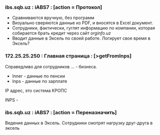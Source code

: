### ibs.sqb.uz : iABS7 : \[action = Протокол]
- Сравниваются вручную, без программ
- Визуально сверяются данные из PDF, и вносятся в Excel документ.
- Сотрудники, фактически, гуглят информацию по компании, которая собирается брать кредит через сайт *orginfo.uz*
- Вводит данные в Эксель по своей работе. Логирует свое время в Эксель?


### 172.25.25.250 : Главная страница : \[>getFromInps]
Справедливо для сотрудников ... - бизнеса. 
* Inner - данные по пенсии
* Inps - данные по зарплате

IP адрес, это система КРОПС

INPS - 


### ibs.sqb.uz : iABS7 : \[action = Переназначить]
Ведение данных в Эксель. Сотрудники смотрят нагрузку друг-друга в эксель
